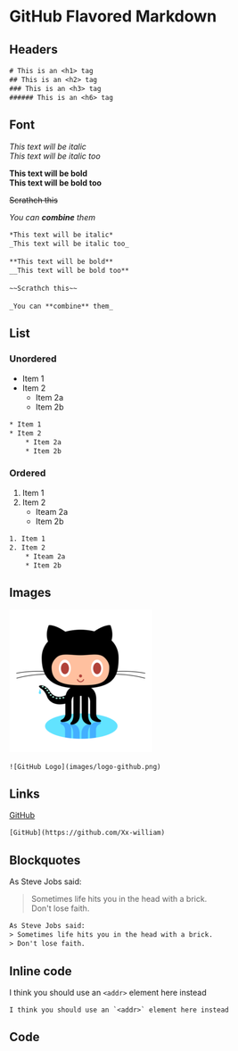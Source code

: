 # GitHub Flavored Markdown

## Headers
```
# This is an <h1> tag
## This is an <h2> tag
### This is an <h3> tag
###### This is an <h6> tag
```

## Font
*This text will be italic*  
_This text will be italic too_

**This text will be bold**  
__This text will be bold too__

~~Scrathch this~~

_You can **combine** them_

```
*This text will be italic*
_This text will be italic too_

**This text will be bold**
__This text will be bold too**

~~Scrathch this~~

_You can **combine** them_
```

## List
### Unordered
* Item 1
* Item 2
	* Item 2a
	* Item 2b
```
* Item 1
* Item 2
	* Item 2a
	* Item 2b
```
### Ordered
1. Item 1
2. Item 2
	* Iteam 2a
	* Item 2b
```
1. Item 1
2. Item 2
	* Iteam 2a
	* Item 2b
```

## Images
![GitHub Logo](images/logo-github.png)
```
![GitHub Logo](images/logo-github.png)
```

## Links
[GitHub](https://github.com/Xx-william)  
```
[GitHub](https://github.com/Xx-william)  
```

## Blockquotes
As Steve Jobs said:
> Sometimes life hits you in the head with a brick.   
> Don't lose faith. 

```
As Steve Jobs said:
> Sometimes life hits you in the head with a brick.   
> Don't lose faith. 
```

## Inline code
I think you should use an `<addr>` element here instead

```
I think you should use an `<addr>` element here instead
```

## Code
